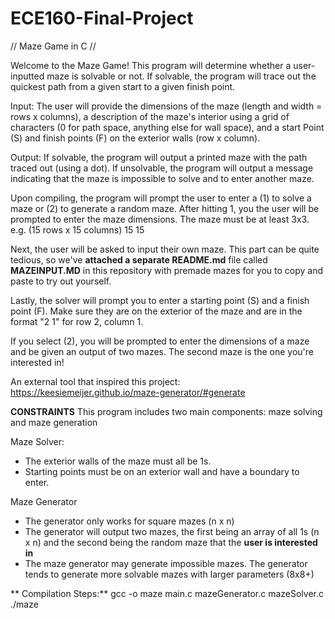 # ECE160-Final-Project

// Maze Game in C //

Welcome to the Maze Game! This program will determine whether a user-inputted maze is solvable or not. If solvable, the program will trace out the quickest path from a given start to a given finish point. 

Input: 
The user will provide the dimensions of the maze (length and width = rows x columns), a description of the maze's interior using a grid of characters (0 for path space, anything else for wall space), and a start Point (S) and finish points (F) on the exterior walls (row x column).

Output:
If solvable, the program will output a printed maze with the path traced out (using a dot).
If unsolvable, the program will output a message indicating that the maze is impossible to solve and to enter another maze.

Upon compiling, the program will prompt the user to enter a (1) to solve a maze or (2) to generate a random maze.
After hitting 1, you the user will be prompted to enter the maze dimensions. The maze must be at least 3x3.
e.g. (15 rows x 15 columns)
15
15

Next, the user will be asked to input their own maze. This part can be quite tedious, so we've **attached a separate README.md** file called **MAZEINPUT.MD** in this repository with premade mazes for you to copy and paste to try out yourself.

Lastly, the solver will prompt you to enter a starting point (S) and a finish point (F). Make sure they are on the exterior of the maze and are in the format "2 1" for row 2, column 1.

If you select (2), you will be prompted to enter the dimensions of a maze and be given an output of two mazes. The second maze is the one you're interested in!

An external tool that inspired this project: 
https://keesiemeijer.github.io/maze-generator/#generate

**CONSTRAINTS**
This program includes two main components: maze solving and maze generation

Maze Solver:
  - The exterior walls of the maze must all be 1s.
  - Starting points must be on an exterior wall and have a boundary to enter.

Maze Generator
  - The generator only works for square mazes (n x n)
  - The generator will output two mazes, the first being an array of all 1s (n x n) and the second being the random maze that the **user is interested in**
  - The maze generator may generate impossible mazes. The generator tends to generate more solvable mazes with larger parameters (8x8+)

  **  Compilation Steps:**
gcc -o maze main.c mazeGenerator.c mazeSolver.c
./maze


